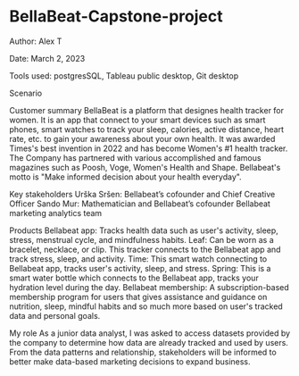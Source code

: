 # BellaBeat-Capstone-project
Author: Alex T

Date: March 2, 2023

Tools used: postgresSQL, Tableau public desktop, Git desktop


Scenario

Customer summary
BellaBeat is a platform that designes health tracker for women. It is an app that connect to your smart devices such as smart phones, smart watches to track 
your sleep, calories, active distance, heart rate, etc. to gain your awareness about your own health. 
It was awarded Times's best invention in 2022 and has become Women's #1 health tracker. 
The Company has partnered with various accomplished and famous magazines such as Poosh, Voge, Women's Health and Shape. Bellabeat's motto is "Make informed decision about your health everyday".

Key stakeholders
Urška Sršen: Bellabeat’s cofounder and Chief Creative Officer
Sando Mur: Mathematician and Bellabeat’s cofounder
Bellabeat marketing analytics team

Products 
Bellabeat app: Tracks health data such as user's activity, sleep, stress,
menstrual cycle, and mindfulness habits.
Leaf: Can be worn as a bracelet, necklace, or clip. This tracker connects
to the Bellabeat app and track stress, sleep, and activity.
Time: This smart watch connecting to Bellabeat app, tracks user's activity, sleep, and stress. 
Spring: This is a smart water bottle which connects to the Bellabeat app, tracks your hydration level during the day.
Bellabeat membership: A subscription-based membership program for users that gives assistance and guidance on nutrition, sleep, mindful habits and so much more
based on user's tracked data and personal goals.

My role
As a junior data analyst, I was asked to access datasets provided by the company to determine how data are already tracked and used by users. From the data patterns
and relationship, stakeholders will be informed to better make data-based marketing decisions to expand business.


